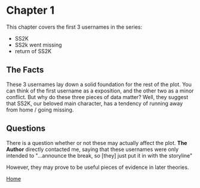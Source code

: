 # Chapter 1
This chapter covers the first 3 usernames in the series:
- SS2K
- SS2k went missing
- return of SS2K

## The Facts
These 3 usernames lay down a solid foundation for the rest of the plot. You can think of the first username as a exposition, and the other two as a minor conflict. But why do these three pieces of data matter? Well, they suggest that SS2K, our beloved main character, has a tendency of running away from home / going missing. 

## Questions
There is a question whether or not these may actually affect the plot. **The Author** directly contacted me, saying that these usernames were only intended to "...announce the break, so \[they\] just put it in with the storyline"

However, they may prove to be useful pieces of evidence in later theories.

[Home](https://viper2211.github.io/SS2k/)